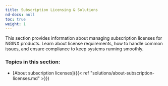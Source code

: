 ```yaml
---
title: Subscription Licensing & Solutions
nd-docs: null
toc: true
weight: 1
---
```


This section provides information about managing subscription licenses for NGINX products. Learn about license requirements, how to handle common issues, and ensure compliance to keep systems running smoothly.

### Topics in this section:

- [About subscription licenses]({{< ref "solutions/about-subscription-licenses.md" >}})